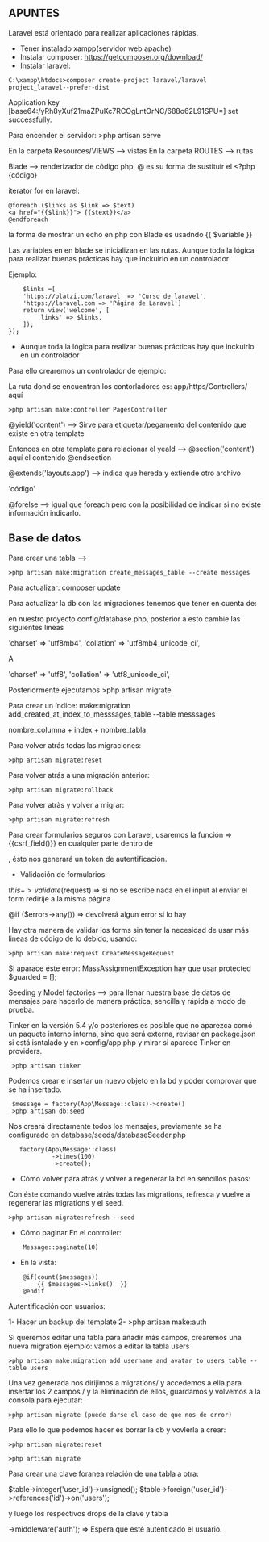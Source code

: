## APUNTES

Laravel está orientado para realizar aplicaciones rápidas.

- Tener instalado xampp(servidor web apache)
- Instalar composer: https://getcomposer.org/download/
- Instalar laravel: 
```
C:\xampp\htdocs>composer create-project laravel/laravel project_laravel--prefer-dist
```

Application key [base64:/yRh8yXuf21maZPuKc7RCOgLntOrNC/688o62L91SPU=] set successfully.

Para encender el servidor: >php artisan serve 

En la carpeta Resources/VIEWS --> vistas
En la carpeta ROUTES --> rutas 

Blade --> renderizador de código php, @ es su forma de sustituir el <?php {código}

iterator for en laravel: 
```
@foreach ($links as $link => $text)
<a href="{{$link}}"> {{$text}}</a>
@endforeach
```
la forma de mostrar un echo en php con Blade es usadndo {{ $variable }}

Las variables en en blade se inicializan en las rutas. Aunque toda la lógica para realizar buenas prácticas hay que inckuirlo en un controlador

Ejemplo: 

```Route::get('/', function () {
    $links =[
    'https://platzi.com/laravel' => 'Curso de laravel',
    'https://laravel.com => 'Página de Laravel']
    return view('welcome', [
        'links' => $links,
    ]);
});
```

- Aunque toda la lógica para realizar buenas prácticas hay que inckuirlo en un controlador

Para ello crearemos un controlador de ejemplo:

La ruta dond se encuentran los contorladores es: app/https/Controllers/ aquí
```
>php artisan make:controller PagesController
```
@yield('content') --> Sirve para etiquetar/pegamento del contenido que existe en otra template

Entonces en otra template para relacionar el yeald --> @section('content')
                                                        aquí el contenido
                                                        @endsection

@extends('layouts.app') --> indica que hereda y extiende otro archivo

'código'

 @forelse --> igual que foreach pero con la posibilidad de indicar si no existe información indicarlo.

 ## Base de datos

 Para crear una tabla --> 
 ```
 >php artisan make:migration create_messages_table --create messages
```
 Para actualizar: composer update

 Para actualizar la db con las migraciones tenemos que tener en cuenta de: 

 en nuestro proyecto config/database.php, posterior a esto cambie las siguientes lineas

'charset' => 'utf8mb4',
 'collation' => 'utf8mb4_unicode_ci',

A

'charset' => 'utf8',
 'collation' => 'utf8_unicode_ci',

 Posteriormente ejecutamos >php artisan migrate

 Para crear un índice: make:migration add_created_at_index_to_messsages_table --table messsages

 nombre_columna + index + nombre_tabla 

 Para volver atrás todas las migraciones: 
 ```
 >php artisan migrate:reset
```
 Para volver atrás a una migración anterior: 
 ```
 >php artisan migrate:rollback
```
 Para volver atràs y volver a migrar: 
 ```
 >php artisan migrate:refresh 
```
 Para crear formularios seguros con Laravel, usaremos la función =>  {{csrf_field()}} en cualquier parte dentro de <form>, ésto nos generará un token de autentificación.

 - Validación de formularios:

 $this->validate($request) => si no se escribe nada en el input al enviar el form redirije a la misma página

 @if ($errors->any()) => devolverá algun error si lo hay

 Hay otra manera de validar los forms sin tener la necesidad de usar más lineas de código de lo debido, usando: 
 ```
 >php artisan make:request CreateMessageRequest
```
 Si aparace éste error:  MassAssignmentException hay que usar protected $guarded = [];

 Seeding y Model factories --> para  llenar nuestra base de datos de mensajes para hacerlo de manera práctica, sencilla y rápida a modo de prueba.

 Tinker en la versión 5.4 y/o posteriores es posible que no aparezca comó un paquete interno interna, sino que será externa, revisar en package.json si está isntalado y en >config/app.php y mirar si aparece Tinker en providers.
```
 >php artisan tinker 
```
 Podemos crear e insertar un nuevo objeto en la bd y poder comprovar que se ha insertado.
```
 $message = factory(App\Message::class)->create()
 >php artisan db:seed
```
 Nos creará directamente todos los mensajes, previamente se ha configurado en database/seeds/databaseSeeder.php 
```
   factory(App\Message::class)
            ->times(100)
            ->create();
```
- Cómo volver para atrás y volver a regenerar la bd en sencillos pasos:

Con éste comando vuelve atràs todas las migrations, refresca y vuelve a regenerar las migrations y el seed.
```
>php artisan migrate:refresh --seed
```
- Cómo paginar
En el controller:
```
    Message::paginate(10)
```
- En la vista:
```
    @if(count($messages))
        {{ $messages->links()  }}
    @endif
```
Autentificación con usuarios:

1- Hacer un backup del template
2- >php artisan make:auth

Si queremos editar una tabla para añadir más campos, crearemos una nueva migration ejemplo: vamos a editar la tabla users
```
>php artisan make:migration add_username_and_avatar_to_users_table --table users
```
Una vez generada nos dirijimos a migrations/ y accedemos a ella para insertar los 2 campos / y la eliminación de ellos, guardamos y volvemos a la consola para ejecutar:

```
>php artisan migrate (puede darse el caso de que nos de error)
```
Para ello lo que podemos hacer es borrar la db y vovlerla a crear:
```
>php artisan migrate:reset

>php artisan migrate
```
Para crear una clave foranea relación de una tabla a otra:

$table->integer('user_id')->unsigned();
$table->foreign('user_id')->references('id')->on('users');

y luego los respectivos drops de la clave y tabla


->middleware('auth'); => Espera que esté autenticado el usuario.



